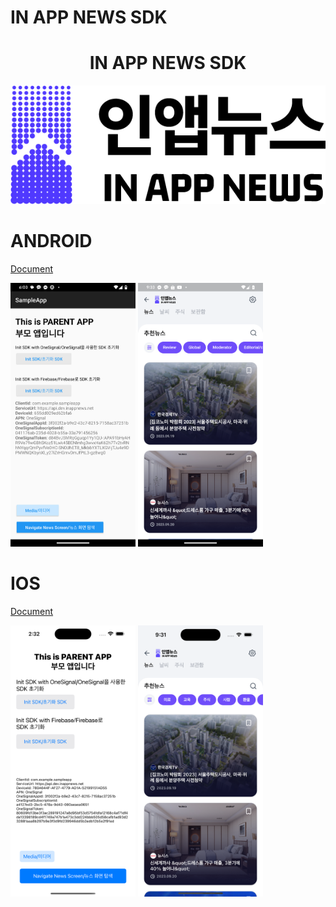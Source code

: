 # IN APP NEWS SDK
<div align="center">


# IN APP NEWS SDK
![logo_ko](https://raw.githubusercontent.com/kaivumetacrew/Readme/main/nsdkaos/logo_ko.png)

</div>


# ANDROID
[Document](https://github.com/kaivumetacrew/Readme/tree/main/nsdkaos)

<img src="https://raw.githubusercontent.com/kaivumetacrew/Readme/main/nsdkaos/aos1.png" width="200" height="auto">
<img src="https://raw.githubusercontent.com/kaivumetacrew/Readme/main/nsdkaos/aos2.png" width="200" height="auto">


# IOS

[Document](https://github.com/kaivumetacrew/Readme/tree/main/nsdkios)

<img src="https://raw.githubusercontent.com/kaivumetacrew/Readme/main/nsdkios/is1.png" width="200" height="auto">
<img src="https://raw.githubusercontent.com/kaivumetacrew/Readme/main/nsdkios/is2.png" width="200" height="auto">

